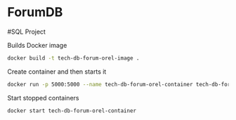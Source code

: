 # ForumDB
#SQL Project 

Builds Docker image
```bash
docker build -t tech-db-forum-orel-image .
```

Create container and then starts it
```bash
docker run -p 5000:5000 --name tech-db-forum-orel-container tech-db-forum-orel-image
```

Start stopped containers
```bash
docker start tech-db-forum-orel-container
```
